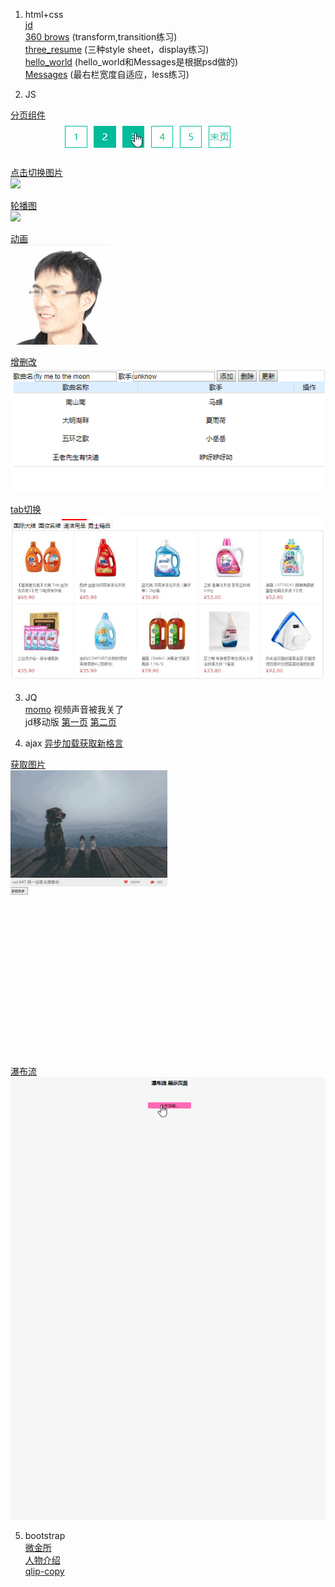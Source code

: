 1. html+css  
[jd](https://liuruiqi1993.github.io/project-test/jd/index.html)  
[360 brows](https://liuruiqi1993.github.io/project-test/360-copy/index.html) (transform,transition练习)  
[three_resume](https://liuruiqi1993.github.io/project-test/three_resume/resume.html) (三种style sheet，display练习)  
[hello_world](https://liuruiqi1993.github.io/project-test/hellow_world/hello_world.html) (hello_world和Messages是根据psd做的)  
[Messages](https://liuruiqi1993.github.io/project-test/message/index.html) (最右栏宽度自适应，less练习)

2. JS

[分页组件](https://liuruiqi1993.github.io/project-test/switch-pages/test.html)  
![](https://github.com/liuruiqi1993/project-test/blob/master/switch-pages/switch-page.gif)  
  
[点击切换图片](https://liuruiqi1993.github.io/project-test/switch-figures/1st/index.html)  
![](https://github.com/liuruiqi1993/project-test/blob/master/switch-figures/1st/images/switch1st.gif)  
  
[轮播图](https://liuruiqi1993.github.io/project-test/switch-figures/2nd/index.html)  
![](https://github.com/liuruiqi1993/project-test/blob/master/switch-figures/2nd/images/switch2nd.gif)  
  
[动画](https://liuruiqi1993.github.io/project-test/say-cheese/index.html)  
![](https://github.com/liuruiqi1993/project-test/blob/master/say-cheese/say-cheese.gif)  
  
[增删改](https://liuruiqi1993.github.io/project-test/song/index.html)  
![](https://github.com/liuruiqi1993/project-test/blob/master/song/song.gif)  
  
[tab切换](https://liuruiqi1993.github.io/project-test/switch-tab/index.html)  
![](https://github.com/liuruiqi1993/project-test/blob/master/switch-tab/imgs/switch.png)

3. JQ  
[momo](https://liuruiqi1993.github.io/project-test/momo-copy/index.html) 视频声音被我关了  
jd移动版 [第一页](https://github.com/liuruiqi1993/project-test/tree/master/jd_forPhone) [第二页](https://liuruiqi1993.github.io/project-test/jd_forPhone/item.html#)  


4. ajax
[异步加载获取新格言](https://liuruiqi1993.github.io/project-test/motto/index.html)

[获取图片](https://github.com/liuruiqi1993/project-test/tree/master/get_more)  
![](https://github.com/liuruiqi1993/project-test/blob/master/get_more/images/get-more.gif)  
  
[瀑布流](https://github.com/liuruiqi1993/project-test/tree/master/water_fall)  
![](https://github.com/liuruiqi1993/project-test/blob/master/water_fall/images/water-fall.gif)

5. bootstrap  
[微金所](https://liuruiqi1993.github.io/project-test/weijinsuo/index.html)  
[人物介绍](https://liuruiqi1993.github.io/project-test/baike/index.html)  
[qlip-copy](https://liuruiqi1993.github.io/project-test/bootstrap-train/index.html)  
